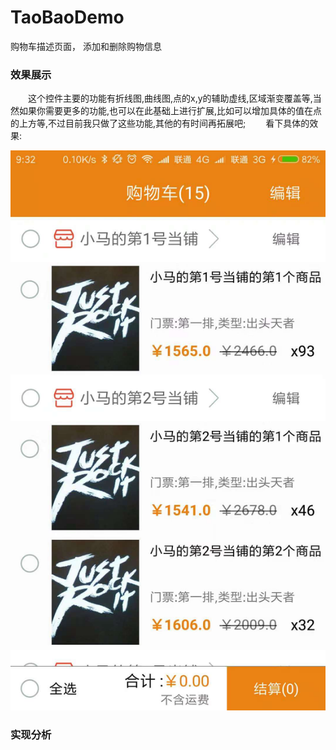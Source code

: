 # TaoBaoDemo
购物车描述页面， 添加和删除购物信息

### 效果展示
&emsp;&emsp;这个控件主要的功能有折线图,曲线图,点的x,y的辅助虚线,区域渐变覆盖等,当然如果你需要更多的功能,也可以在此基础上进行扩展,比如可以增加具体的值在点的上方等,不过目前我只做了这些功能,其他的有时间再拓展吧;
&emsp;&emsp;看下具体的效果:
　<center>![这里写图片描述](/image/a.gif)</center>
### 实现分析
